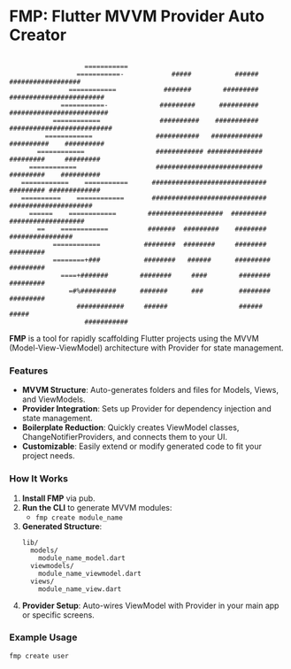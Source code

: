 # FMP: Flutter MVVM Provider Auto Creator
```

                   ===========                                                                      
                 ===========-            #####           ######         ##################          
               ============            #######        #########      ########################       
             ===========-             #########      ##########      #########################      
           ============               ##########    ###########     ##########################      
         ============                ###########   #############       ##########    ##########     
       ============                  ############ ##############       #########     #########      
     ============                    ###########################       #########    ##########      
   ============    ===========      #############################      ######### #############      
   ==========    ============       #############################      #####################        
     ======    ============        ###################  #########      ###################          
       ==    ============          #######  #########    ########     ################              
           ============           ########  ########     ########     #########                     
           ========+###           ########   ######      #########    #########                     
             ====+#######        ########     ####        ########    #########                     
               =#%#########      #######      ###         ########    #########                     
                 ############     ######                  ######      #####                         
                   ###########                    

```

**FMP** is a tool for rapidly scaffolding Flutter projects using the MVVM (Model-View-ViewModel) architecture with Provider for state management.

### Features

- **MVVM Structure**: Auto-generates folders and files for Models, Views, and ViewModels.
- **Provider Integration**: Sets up Provider for dependency injection and state management.
- **Boilerplate Reduction**: Quickly creates ViewModel classes, ChangeNotifierProviders, and connects them to your UI.
- **Customizable**: Easily extend or modify generated code to fit your project needs.

### How It Works

1. **Install FMP** via pub.
2. **Run the CLI** to generate MVVM modules:
   - `fmp create module_name`
3. **Generated Structure**:
    ```
    lib/
      models/
        module_name_model.dart
      viewmodels/
        module_name_viewmodel.dart
      views/
        module_name_view.dart
    ```
4. **Provider Setup**: Auto-wires ViewModel with Provider in your main app or specific screens.

### Example Usage

```bash
fmp create user
